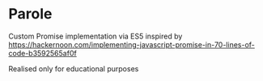 # Parole
Custom Promise implementation via ES5 inspired by https://hackernoon.com/implementing-javascript-promise-in-70-lines-of-code-b3592565af0f

Realised only for educational purposes

